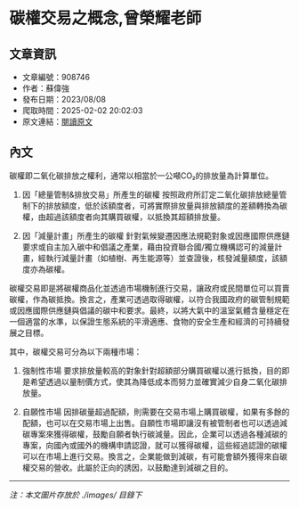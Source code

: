 # 碳權交易之概念,曾榮耀老師

## 文章資訊
- 文章編號：908746
- 作者：蘇偉強
- 發布日期：2023/08/08
- 爬取時間：2025-02-02 20:02:03
- 原文連結：[閱讀原文](https://real-estate.get.com.tw/Columns/detail.aspx?no=908746)

## 內文
碳權即二氧化碳排放之權利，通常以相當於一公噸CO₂的排放量為計算單位。

1. 因「總量管制&排放交易」所產生的碳權 按照政府所訂定二氧化碳排放總量管制下的排放額度，低於該額度者，可將實際排放量與排放額度的差額轉換為碳權，由超過該額度者向其購買碳權，以抵換其超額排放量。

2. 因「減量計畫」所產生的碳權 針對氣候變遷因應法規範對象或因應國際供應鏈要求或自主加入碳中和倡議之產業，藉由投資聯合國/獨立機構認可的減量計畫，經執行減量計畫（如植樹、再生能源等）並查證後，核發減量額度，該額度亦為碳權。

碳權交易即是將碳權商品化並透過市場機制進行交易，讓政府或民間單位可以買賣碳權，作為碳抵換。換言之，產業可透過取得碳權，以符合我國政府的碳管制規範或因應國際供應鏈與倡議的碳中和要求。最終，以將大氣中的溫室氣體含量穩定在一個適當的水準，以保證生態系統的平滑適應、食物的安全生產和經濟的可持續發展之目標。

其中，碳權交易可分為以下兩種市場：

1. 強制性市場 要求排放量較高的對象針對超額部分購買碳權以進行抵換，目的即是希望透過以量制價方式，使其為降低成本而努力並確實減少自身二氧化碳排放量。

2. 自願性市場 因排碳量超過配額，則需要在交易市場上購買碳權，如果有多餘的配額，也可以在交易市場上出售。自願性市場即讓沒有被管制者也可以透過減碳專案來獲得碳權，鼓勵自願者執行碳減量。因此，企業可以透過各種減碳的專案，向國內或國外的機構申請認證，就可以獲得碳權，這些經過認證的碳權可以在市場上進行交易。換言之，企業能做到減碳，有可能會額外獲得來自碳權交易的營收。此屬於正向的誘因，以鼓勵達到減碳之目的。

---
*注：本文圖片存放於 ./images/ 目錄下*
